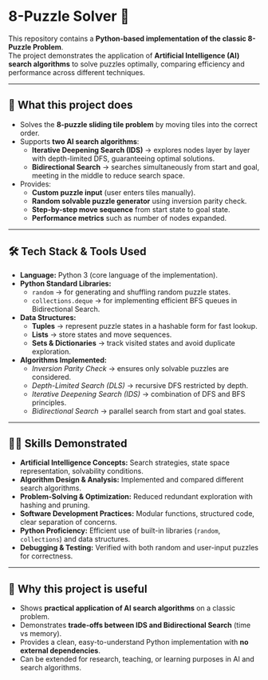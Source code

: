 # 8-Puzzle Solver 🧩

This repository contains a **Python-based implementation of the classic 8-Puzzle Problem**.  
The project demonstrates the application of **Artificial Intelligence (AI) search algorithms** to solve puzzles optimally, comparing efficiency and performance across different techniques.

---

## 📌 What this project does
- Solves the **8-puzzle sliding tile problem** by moving tiles into the correct order.  
- Supports **two AI search algorithms**:
  - **Iterative Deepening Search (IDS)** → explores nodes layer by layer with depth-limited DFS, guaranteeing optimal solutions.  
  - **Bidirectional Search** → searches simultaneously from start and goal, meeting in the middle to reduce search space.  
- Provides:
  - **Custom puzzle input** (user enters tiles manually).  
  - **Random solvable puzzle generator** using inversion parity check.  
  - **Step-by-step move sequence** from start state to goal state.  
  - **Performance metrics** such as number of nodes expanded.  

---

## 🛠️ Tech Stack & Tools Used
- **Language:** Python 3 (core language of the implementation).  
- **Python Standard Libraries:**
  - `random` → for generating and shuffling random puzzle states.  
  - `collections.deque` → for implementing efficient BFS queues in Bidirectional Search.  
- **Data Structures:**
  - **Tuples** → represent puzzle states in a hashable form for fast lookup.  
  - **Lists** → store states and move sequences.  
  - **Sets & Dictionaries** → track visited states and avoid duplicate exploration.  
- **Algorithms Implemented:**
  - *Inversion Parity Check* → ensures only solvable puzzles are considered.  
  - *Depth-Limited Search (DLS)* → recursive DFS restricted by depth.  
  - *Iterative Deepening Search (IDS)* → combination of DFS and BFS principles.  
  - *Bidirectional Search* → parallel search from start and goal states.  

---

## 🧑‍💻 Skills Demonstrated
- **Artificial Intelligence Concepts:** Search strategies, state space representation, solvability conditions.  
- **Algorithm Design & Analysis:** Implemented and compared different search algorithms.  
- **Problem-Solving & Optimization:** Reduced redundant exploration with hashing and pruning.  
- **Software Development Practices:** Modular functions, structured code, clear separation of concerns.  
- **Python Proficiency:** Efficient use of built-in libraries (`random`, `collections`) and data structures.  
- **Debugging & Testing:** Verified with both random and user-input puzzles for correctness.  

---

## 🚀 Why this project is useful
- Shows **practical application of AI search algorithms** on a classic problem.  
- Demonstrates **trade-offs between IDS and Bidirectional Search** (time vs memory).  
- Provides a clean, easy-to-understand Python implementation with **no external dependencies**.  
- Can be extended for research, teaching, or learning purposes in AI and search algorithms.  
